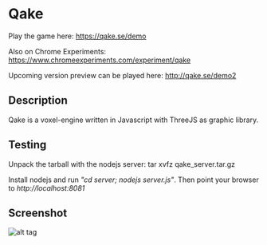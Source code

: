 # Qake
Play the game here: https://qake.se/demo

Also on Chrome Experiments: https://www.chromeexperiments.com/experiment/qake

Upcoming version preview can be played here: http://qake.se/demo2

## Description
Qake is a voxel-engine written in Javascript with ThreeJS as graphic library.

## Testing

Unpack the tarball with the nodejs server:
    tar xvfz qake_server.tar.gz

Install nodejs and run *"cd server; nodejs server.js"*. Then point your browser to *http://localhost:8081*

## Screenshot
![alt tag](https://raw.github.com/lallassu/Qake/master/screenshot.png)


